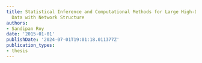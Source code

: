 ```yaml
---
title: Statistical Inference and Computational Methods for Large High-Dimensional
  Data with Network Structure
authors:
- Sandipan Roy
date: '2015-01-01'
publishDate: '2024-07-01T19:01:18.011377Z'
publication_types:
- thesis
---
```

